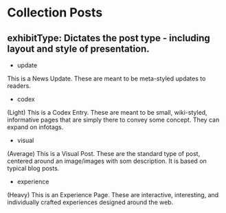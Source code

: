 # Collection Posts

## exhibitType: Dictates the post type - including layout and style of presentation.

- update

This is a News Update. These are meant to be meta-styled updates to readers.

- codex

(Light) This is a Codex Entry. These are meant to be small, wiki-styled, informative pages that are simply there to convey some concept. They can expand on infotags.

- visual

(Average) This is a Visual Post. These are the standard type of post, centered around an image/images with som description. It is based on typical blog posts.

- experience

(Heavy) This is an Experience Page. These are interactive, interesting, and individually crafted experiences designed around the web.